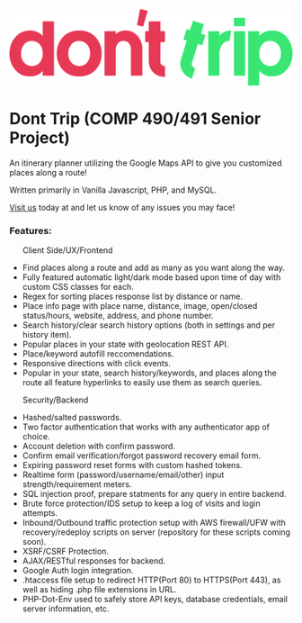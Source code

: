 <img src = "icons/dont_Trip.png"> </img>
# Dont Trip (COMP 490/491 Senior Project)
<p>An itinerary planner utilizing the Google Maps API to give you customized places along a route!</p>

<p>Written primarily in Vanilla Javascript, PHP, and MySQL.</p>  

<p><a href="https://donttrip.technologists.cloud/donttrip/"> Visit us</a> today at and let us know of any issues you may face!<p>

<h3>Features:</h3>
<ul>
	<p>Client Side/UX/Frontend</p>
	<li>Find places along a route and add as many as you want along the way.</li>
	<li>Fully featured automatic light/dark mode based upon time of day with custom CSS classes for each.</li>
	<li>Regex for sorting places response list by distance or name.</li>
	<li>Place info page with place name, distance, image, open/closed status/hours, website, address, and phone number.</li>
	<li>Search history/clear search history options (both in settings and per history item).</li>
	<li>Popular places in your state with geolocation REST API.</li>
	<li>Place/keyword autofill reccomendations.</li>
	<li>Responsive directions with click events.</li>
	<li>Popular in your state, search history/keywords, and places along the route all feature hyperlinks to easily use them as search queries.</p>
	<p>Security/Backend</p>
	<li>Hashed/salted passwords.</li>
	<li>Two factor authentication that works with any authenticator app of choice.</li>
	<li>Account deletion with confirm password.</li>
	<li>Confirm email verification/forgot password recovery email form.</li>
	<li>Expiring password reset forms with custom hashed tokens.</li>
	<li>Realtime form (password/username/email/other) input strength/requirement meters.</li>
	<li>SQL injection proof, prepare statments for any query in entire backend.</li>
	<li>Brute force protection/IDS setup to keep a log of visits and login attempts.</li>
	<li>Inbound/Outbound traffic protection setup with AWS firewall/UFW with recovery/redeploy scripts on server (repository for these scripts coming soon).</li>
	<li>XSRF/CSRF Protection.</li>
	<li>AJAX/RESTful responses for backend.</li>
	<li>Google Auth login integration.</li>
	<li>.htaccess file setup to redirect HTTP(Port 80) to HTTPS(Port 443), as well as hiding .php file extensions in URL.</li>
	<li>PHP-Dot-Env used to safely store API keys, database credentials, email server information, etc.</li>
</ul>